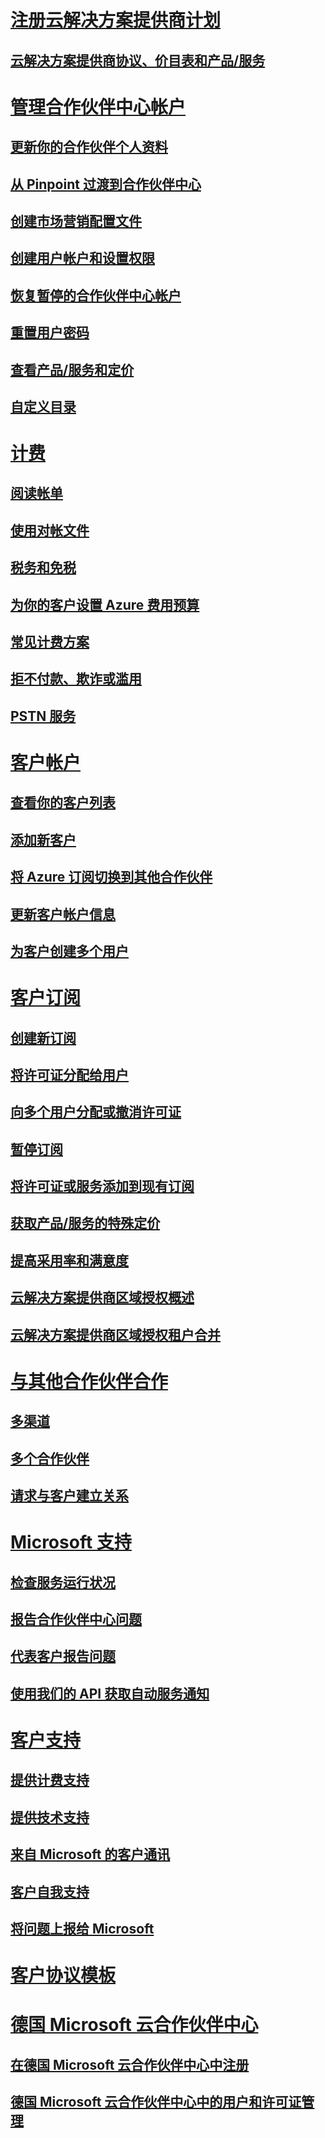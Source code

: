 # [注册云解决方案提供商计划](enrolling-in-the-csp-program.md)
## [云解决方案提供商协议、价目表和产品/服务](csp-documents-and-learning-resources.md)
# [管理合作伙伴中心帐户](partner-center-account-setup.md)
## [更新你的合作伙伴个人资料](update-your-partner-profile.md)
## [从 Pinpoint 过渡到合作伙伴中心](importing-pinpoint-profiles-into-partner-center.md)
## [创建市场营销配置文件](create-a-marketing-profile.md)
## [创建用户帐户和设置权限](create-user-accounts-and-set-permissions.md)
## [恢复暂停的合作伙伴中心帐户](suspended-partner-center-account.md)
## [重置用户密码](reset-a-user-password.md)
## [查看产品/服务和定价](see-offers-and-pricing.md)
## [自定义目录](customize-the-catalog.md)
# [计费](billing.md)
## [阅读帐单](read-your-bill.md)
## [使用对帐文件](use-the-reconciliation-files.md)
## [税务和免税](tax-and-tax-exemptions.md)
## [为你的客户设置 Azure 费用预算](set-an-azure-spending-budget-for-your-customers.md)
## [常见计费方案](common-billing-scenarios.md)
## [拒不付款、欺诈或滥用](non-payment--fraud--or-misuse.md)
## [PSTN 服务](o365-e5-in-csp-advisory.md)
# [客户帐户](customer-accounts.md)
## [查看你的客户列表](see-your-customer-list.md)
## [添加新客户](add-a-new-customer.md)
## [将 Azure 订阅切换到其他合作伙伴](switch-azure-subscriptions-to-a-different-partner.md)
## [更新客户帐户信息](update-customer-account-info.md)
## [为客户创建多个用户](adding-multiple-users-to-a-customer-account.md)
# [客户订阅](customer-subscriptions.md)
## [创建新订阅](create-a-new-subscription.md)
## [将许可证分配给用户](assign-licenses-to-users.md)
## [向多个用户分配或撤消许可证](bulk-license-provisioning-for-multiple-users.md)
## [暂停订阅](suspend-a-subscription.md)
## [将许可证或服务添加到现有订阅](add-licenses-or-services-to-an-existing-subscription.md)
## [获取产品/服务的特殊定价](get-special-pricing-for-offers.md)
## [提高采用率和满意度](increasing-adoption-and-satisfaction.md)
## [云解决方案提供商区域授权概述](regional-authorization-overview.md)
## [云解决方案提供商区域授权租户合并](csp-regional-authorization-tenant-consolidation.md)
# [与其他合作伙伴合作](work-with-other-partners.md)
## [多渠道](multichannel.md)
## [多个合作伙伴](multipartner.md)
## [请求与客户建立关系](request-a-relationship-with-a-customer.md)
# [Microsoft 支持](support-from-microsoft--.md)
## [检查服务运行状况](check-service-health.md)
## [报告合作伙伴中心问题](report-problems-with-partner-center.md)
## [代表客户报告问题 ](report-problems-on-behalf-of-a-customer.md)
## [使用我们的 API 获取自动服务通知](get-automated-service-notifications-with-our-apis.md)
# [客户支持](customer-support.md)
## [提供计费支持](provide-billing-support.md)
## [提供技术支持](provide-technical-support.md)
## [来自 Microsoft 的客户通讯](customer-communication-from-microsoft.md)
## [客户自我支持](customer-self-support.md)
## [将问题上报给 Microsoft](escalate-problems-to-microsoft.md)
# [客户协议模板](agreements.md)
# [德国 Microsoft 云合作伙伴中心](partner-center-for-microsoft-cloud-germany.md)
## [在德国 Microsoft 云合作伙伴中心中注册](enroll-in-csp-for-microsoft-cloud-germany.md)
## [德国 Microsoft 云合作伙伴中心中的用户和许可证管理](user-management-in-partner-center-for-microsoft-cloud-germany.md)



<!--HONumber=Jan17_HO2-->



